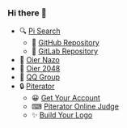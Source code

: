 ### Hi there 👋

- 🔍 [Pi Search](https://pisearch.cn/)
  * 💾 [GitHub Repository](https://github.com/bohanjun/PiSearch/)
  * 💽 [GitLab Repository](https://gitlab.com/bohanjun/PiSearch/)
- 🧠 [Oier Nazo](https://nazo.oier.fun/)
- 🎪 [Oier 2048](https://2048.oier.fun/)
- 💬 [QQ Group](https://shang.qq.com/wpa/qunwpa?idkey=02e5cb4e027d0d5b6cd7f5d84fd9fe550923b01f127cbacc54a3a6a14152b01d&source_id=1_40001)
- 🔒 [Piterator](https://www.piterator.com/)
  * 😀 [Get Your Account](https://accounts.piterator.com/signup/)
  * ⌨ [Piterator Online Judge](https://oj.piterator.com/)
  * ✨ [Build Your Logo](https://logo.oier.fun/)
